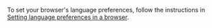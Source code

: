 To set your browser's language preferences,
follow the instructions in
[Setting language preferences in a browser](https://www.w3.org/International/questions/qa-lang-priorities).
